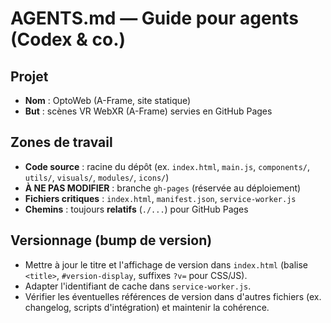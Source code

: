 # AGENTS.md — Guide pour agents (Codex & co.)

## Projet
- **Nom** : OptoWeb (A-Frame, site statique)
- **But** : scènes VR WebXR (A-Frame) servies en GitHub Pages

## Zones de travail
- **Code source** : racine du dépôt (ex. `index.html`, `main.js`, `components/`, `utils/`, `visuals/`, `modules/`, `icons/`)
- **À NE PAS MODIFIER** : branche `gh-pages` (réservée au déploiement)
- **Fichiers critiques** : `index.html`, `manifest.json`, `service-worker.js`
- **Chemins** : toujours **relatifs** (`./...`) pour GitHub Pages

## Versionnage (bump de version)
- Mettre à jour le titre et l'affichage de version dans `index.html` (balise `<title>`, `#version-display`, suffixes `?v=` pour CSS/JS).
- Adapter l'identifiant de cache dans `service-worker.js`.
- Vérifier les éventuelles références de version dans d'autres fichiers (ex. changelog, scripts d'intégration) et maintenir la cohérence.
